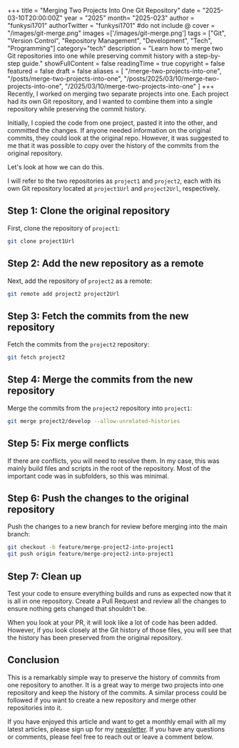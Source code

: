 +++
title = "Merging Two Projects Into One Git Repository"
date = "2025-03-10T20:00:00Z"
year = "2025"
month= "2025-023"
author = "funkysi1701"
authorTwitter = "funkysi1701" #do not include @
cover = "/images/git-merge.png"
images =['/images/git-merge.png']
tags = ["Git", "Version Control", "Repository Management", "Development", "Tech", "Programming"]
category="tech"
description = "Learn how to merge two Git repositories into one while preserving commit history with a step-by-step guide."
showFullContent = false
readingTime = true
copyright = false
featured = false
draft = false
aliases = [
    "/merge-two-projects-into-one",
    "/posts/merge-two-projects-into-one",
    "/posts/2025/03/10/merge-two-projects-into-one",
    "/2025/03/10/merge-two-projects-into-one" 
]
+++
Recently, I worked on merging two separate projects into one. Each project had its own Git repository, and I wanted to combine them into a single repository while preserving the commit history.

Initially, I copied the code from one project, pasted it into the other, and committed the changes. If anyone needed information on the original commits, they could look at the original repo. However, it was suggested to me that it was possible to copy over the history of the commits from the original repository.

Let's look at how we can do this.

I will refer to the two repositories as `project1` and `project2`, each with its own Git repository located at `project1Url` and `project2Url`, respectively.


## Step 1: Clone the original repository

First, clone the repository of `project1`:

```bash
git clone project1Url
```

## Step 2: Add the new repository as a remote

Next, add the repository of `project2` as a remote:

```bash
git remote add project2 project2Url
```

## Step 3: Fetch the commits from the new repository

Fetch the commits from the `project2` repository:

```bash
git fetch project2
```

## Step 4: Merge the commits from the new repository

Merge the commits from the `project2` repository into `project1`:

```bash
git merge project2/develop --allow-unrelated-histories
```

## Step 5: Fix merge conflicts

If there are conflicts, you will need to resolve them. In my case, this was mainly build files and scripts in the root of the repository. Most of the important code was in subfolders, so this was minimal.

## Step 6: Push the changes to the original repository

Push the changes to a new branch for review before merging into the main branch:

```bash
git checkout -b feature/merge-project2-into-project1
git push origin feature/merge-project2-into-project1
```

## Step 7: Clean up

Test your code to ensure everything builds and runs as expected now that it is all in one repository. Create a Pull Request and review all the changes to ensure nothing gets changed that shouldn't be.

When you look at your PR, it will look like a lot of code has been added. However, if you look closely at the Git history of those files, you will see that the history has been preserved from the original repository.

## Conclusion

This is a remarkably simple way to preserve the history of commits from one repository to another. It is a great way to merge two projects into one repository and keep the history of the commits. A similar process could be followed if you want to create a new repository and merge other repositories into it.

If you have enjoyed this article and want to get a monthly email with all my latest articles, please sign up for my [newsletter](http://eepurl.com/i7pQno). If you have any questions or comments, please feel free to reach out or leave a comment below.
